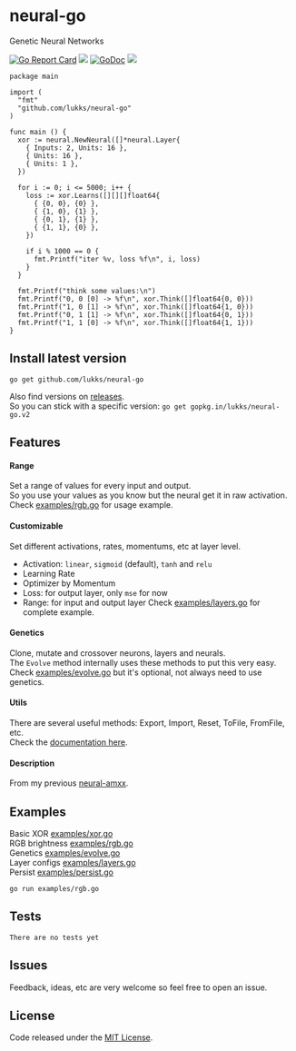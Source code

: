 # neural-go

Genetic Neural Networks

[![Go Report Card](https://goreportcard.com/badge/github.com/LuKks/neural-go)](https://goreportcard.com/report/github.com/LuKks/neural-go) ![](https://img.shields.io/github/v/release/LuKks/neural-go) [![GoDoc](https://godoc.org/github.com/LuKks/neural-go?status.svg)](https://godoc.org/github.com/LuKks/neural-go) ![](https://img.shields.io/github/license/LuKks/neural-go.svg)

```golang
package main

import (
  "fmt"
  "github.com/lukks/neural-go"
)

func main () {
  xor := neural.NewNeural([]*neural.Layer{
    { Inputs: 2, Units: 16 },
    { Units: 16 },
    { Units: 1 },
  })

  for i := 0; i <= 5000; i++ {
    loss := xor.Learns([][][]float64{
      { {0, 0}, {0} },
      { {1, 0}, {1} },
      { {0, 1}, {1} },
      { {1, 1}, {0} },
    })

    if i % 1000 == 0 {
      fmt.Printf("iter %v, loss %f\n", i, loss)
    }
  }

  fmt.Printf("think some values:\n")
  fmt.Printf("0, 0 [0] -> %f\n", xor.Think([]float64{0, 0}))
  fmt.Printf("1, 0 [1] -> %f\n", xor.Think([]float64{1, 0}))
  fmt.Printf("0, 1 [1] -> %f\n", xor.Think([]float64{0, 1}))
  fmt.Printf("1, 1 [0] -> %f\n", xor.Think([]float64{1, 1}))
}
```

## Install latest version
```
go get github.com/lukks/neural-go
```

Also find versions on [releases](https://github.com/LuKks/neural-go/releases).\
So you can stick with a specific version: `go get gopkg.in/lukks/neural-go.v2`

## Features
#### Range
Set a range of values for every input and output.\
So you use your values as you know but the neural get it in raw activation.\
Check [examples/rgb.go](https://github.com/LuKks/neural-go/blob/master/examples/rgb.go) for usage example.

#### Customizable
Set different activations, rates, momentums, etc at layer level.
- Activation: `linear`, `sigmoid` (default), `tanh` and `relu`
- Learning Rate
- Optimizer by Momentum
- Loss: for output layer, only `mse` for now
- Range: for input and output layer
Check [examples/layers.go](https://github.com/LuKks/neural-go/blob/master/examples/layers.go) for complete example.

#### Genetics
Clone, mutate and crossover neurons, layers and neurals.\
The `Evolve` method internally uses these methods to put this very easy.\
Check [examples/evolve.go](https://github.com/LuKks/neural-go/blob/master/examples/evolve.go) but it's optional, not always need to use genetics.

#### Utils
There are several useful methods: Export, Import, Reset, ToFile, FromFile, etc.\
Check the [documentation here](https://godoc.org/github.com/LuKks/neural-go).

#### Description
From my previous [neural-amxx](https://github.com/LuKks/neural-amxx).

## Examples
Basic XOR [examples/xor.go](https://github.com/LuKks/neural-go/blob/master/examples/xor.go)\
RGB brightness [examples/rgb.go](https://github.com/LuKks/neural-go/blob/master/examples/rgb.go)\
Genetics [examples/evolve.go](https://github.com/LuKks/neural-go/blob/master/examples/evolve.go)\
Layer configs [examples/layers.go](https://github.com/LuKks/neural-go/blob/master/examples/layers.go)\
Persist [examples/persist.go](https://github.com/LuKks/neural-go/blob/master/examples/persist.go)

```
go run examples/rgb.go
```

## Tests
```
There are no tests yet
```

## Issues
Feedback, ideas, etc are very welcome so feel free to open an issue.

## License
Code released under the [MIT License](https://github.com/LuKks/neural-go/blob/master/LICENSE).
